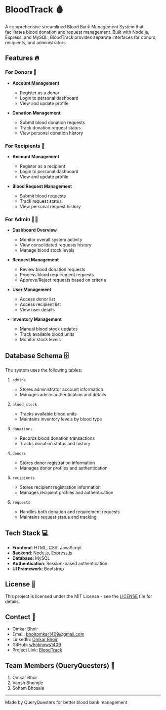 # BloodTrack 🩸

A comprehensive streamlined Blood Bank Management System that facilitates blood donation and request management. Built with Node.js, Express, and MySQL, BloodTrack provides separate interfaces for donors, recipients, and administrators.

## Features 🔥

### For Donors 👤
- **Account Management**
  - Register as a donor
  - Login to personal dashboard
  - View and update profile

- **Donation Management**
  - Submit blood donation requests
  - Track donation request status
  - View personal donation history

### For Recipients 🏥
- **Account Management**
  - Register as a recipient
  - Login to personal dashboard
  - View and update profile

- **Blood Request Management**
  - Submit blood requests
  - Track request status
  - View personal request history

### For Admin 👨‍💼
- **Dashboard Overview**
  - Monitor overall system activity
  - View consolidated requests history
  - Manage blood stock levels

- **Request Management**
  - Review blood donation requests
  - Process blood requirement requests
  - Approve/Reject requests based on criteria

- **User Management**
  - Access donor list
  - Access recipient list
  - View user details

- **Inventory Management**
  - Manual blood stock updates
  - Track available blood units
  - Monitor stock levels

## Database Schema 🗄️

The system uses the following tables:

1. `admins`
   - Stores administrator account information
   - Manages admin authentication and details

2. `blood_stock`
   - Tracks available blood units
   - Maintains inventory levels by blood type

3. `donations`
   - Records blood donation transactions
   - Tracks donation status and history

4. `donors`
   - Stores donor registration information
   - Manages donor profiles and authentication

5. `recipients`
   - Stores recipient registration information
   - Manages recipient profiles and authentication

6. `requests`
   - Handles both donation and requirement requests
   - Maintains request status and tracking

## Tech Stack 💻

- **Frontend**: HTML, CSS, JavaScript
- **Backend**: Node.js, Express.js
- **Database**: MySQL
- **Authentication**: Session-based authentication
- **UI Framework**: Bootstrap

## License 📝

This project is licensed under the MIT License - see the [LICENSE](LICENSE) file for details.

## Contact 📧

- Omkar Bhoir
- Email: bhoiromkar1409@gmail.com
- LinkedIn: [Omkar Bhoir](https://linkedin.com/in/omkar-bhoir-688887b297)
- GitHub: [whoknows1409](https://github.com/whoknows1409)
- Project Link: [BloodTrack](https://github.com/whoknows1409/BloodTrack)

## Team Members (QueryQuesters) 👥

1. Omkar Bhoir
2. Vansh Bhongle
3. Soham Bhosale

---
Made by QueryQuesters for better blood bank management
